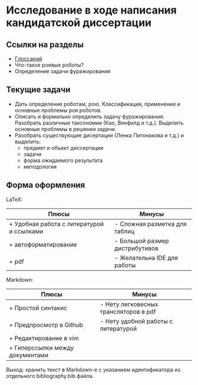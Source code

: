 # Исследование в ходе написания кандидатской диссертации

## Ссылки на разделы

- [Глоссарий](glossary.md)
- Что-такое роевые роботы?
- Определение задачи фуражирования


## Текущие задачи

- Дать определение роботам, рою. Классификация, применение и основные проблемы роя роботов.
- Описать и формально определить задачу фуражирования. Разобрать различные таксономии (Као, Винфилд и т.д.). Выделить основные проблемы в решении задачи.
- Разобрать существующие дисертации (Ленка Питонакова и т.д.) и выделить:
    - предмет и объект диссертации
    - задачи
    - форма ожидаемого результата
    - методология

## Форма оформления

LaTeX:

Плюсы                                       | Минусы
--------------------------------------------|---------------------------
\+ Удобная работа с литературой и ссылками  | - Сложная разметка для таблиц
\+ автоформатирование                       | - Большой размер дистрибутивов
\+ pdf                                      | - Желательна IDE для работы

 Markdown:

Плюсы                                       | Минусы
--------------------------------------------|--------------------------------------
\+ Простой синтакис                         | - Нету легковесных трансляторов в pdf
\+ Предпросмотр в Github                    | - Нету удобной работы с литературой
\+ Редактирование в vim                     |
\+ Гиперссылки между документами            |

Выход: хранить текст в Markdown-е с указанием идентификатора из отдельного bibliography.bib файла. 
